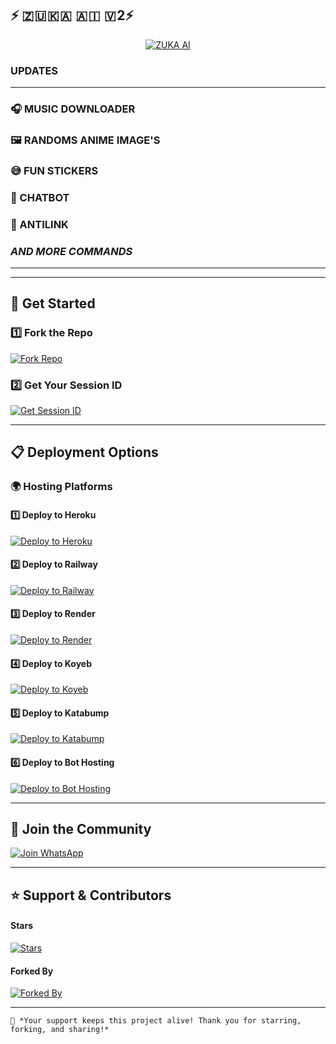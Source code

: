 ##         ⚡ 🇿 🇺 🇰 🇦    🇦 🇮   🇻 2⚡

<p align="center">
  <a href="https://whatsapp.com/channel/0029VbAdr66545uqIbTkA82A">
    <img src="https://files.catbox.moe/41lt2l.jpg" alt="ZUKA AI" />
  </a>
</p>

### UPDATES
---
### 🎧 MUSIC DOWNLOADER
### 🖼️ RANDOMS ANIME IMAGE'S
### 😅 FUN STICKERS
### 🤖 CHATBOT
### 🔗 ANTILINK
### *AND MORE COMMANDS*
---

---
## 🚀 Get Started  

### 1️⃣ Fork the Repo  
[![Fork Repo](https://img.shields.io/badge/Fork-Repo-222222?style=for-the-badge&logo=github)](https://github.com/botdeveloper2026/ZUKA-AI-V2/fork)

### 2️⃣ Get Your Session ID  
[![Get Session ID](https://img.shields.io/badge/Get-Session%20ID-orange?style=for-the-badge&logo=key)](https://zuka-ai-session-generator.onrender.com)

---

## 📋 Deployment Options  

### 🌍 Hosting Platforms  

#### 1️⃣ Deploy to Heroku  
[![Deploy to Heroku](https://img.shields.io/badge/Deploy-Heroku-7952B3?style=for-the-badge&logo=heroku)](https://dashboard.heroku.com/new?template=https://github.com/botdeveloper2026/ZUKA-AI-V2)

#### 2️⃣ Deploy to Railway  
[![Deploy to Railway](https://img.shields.io/badge/Deploy-Railway-000000?style=for-the-badge&logo=railway)](https://railway.app/)

#### 3️⃣ Deploy to Render  
[![Deploy to Render](https://img.shields.io/badge/Deploy-Render-46E3B7?style=for-the-badge&logo=render)](https://dashboard.render.com/)

#### 4️⃣ Deploy to Koyeb  
[![Deploy to Koyeb](https://www.koyeb.com/static/images/deploy/button.svg)](https://app.koyeb.com/deploy?name=zuka-ai&repository=botdeveloper2026%2FZUKA-AI-V2&branch=main&builder=dockerfile&instance_type=free&instances_min=0&autoscaling_sleep_idle_delay=300&env%5BAUTO_REACT_STATUS%5D=true&env%5BOWNER_NAME%5D=Zuka&env%5BOWNER_NUMBER%5D=%2B263789544743&env%5BPREFIX%5D=.&env%5BSESSION_ID%5D=ZUKA%24TVVhWgiU)

#### 5️⃣ Deploy to Katabump  
[![Deploy to Katabump](https://img.shields.io/badge/Deploy-Katabump-800080?style=for-the-badge&logo=cloudflare)](https://dashboard.katabump.com/auth/login#f4bf37)

#### 6️⃣ Deploy to Bot Hosting  
[![Deploy to Bot Hosting](https://img.shields.io/badge/Deploy-Bot%20Hosting-00C853?style=for-the-badge&logo=cloudflare)](https://bot-hosting.net/?aff=1308000667230666802)

---

## 📲 Join the Community  

[![Join WhatsApp](https://img.shields.io/badge/Join-WhatsApp-25D366?style=for-the-badge&logo=whatsapp)](https://whatsapp.com/channel/0029VbAdr66545uqIbTkA82A)

---

## ⭐ Support & Contributors  

#### **Stars**  
[![Stars](https://img.shields.io/github/stars/botdeveloper2026/ZUKA-AI-V2?color=yellow&style=for-the-badge&logo=starship)](https://github.com/botdeveloper2026/ZUKA-AI-V2/stargazers)  

#### **Forked By**  
[![Forked By](https://img.shields.io/github/forks/botdeveloper2026/ZUKA-AI-V2?color=green&style=for-the-badge&logo=git)](https://github.com/Botdeveloper2025/ZUKA-AI-V2/network/members)  

---

`🚀 *Your support keeps this project alive! Thank you for starring, forking, and sharing!*`